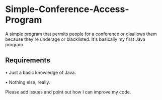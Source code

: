 # Simple-Conference-Access-Program
A simple program that permits people for a conference or disallows them because they're underage or blacklisted. It's basically my first Java program.

## Requirements
• Just a basic knowledge of Java.

• Nothing else, really.

Please add issues and point out how I can improve my code.

